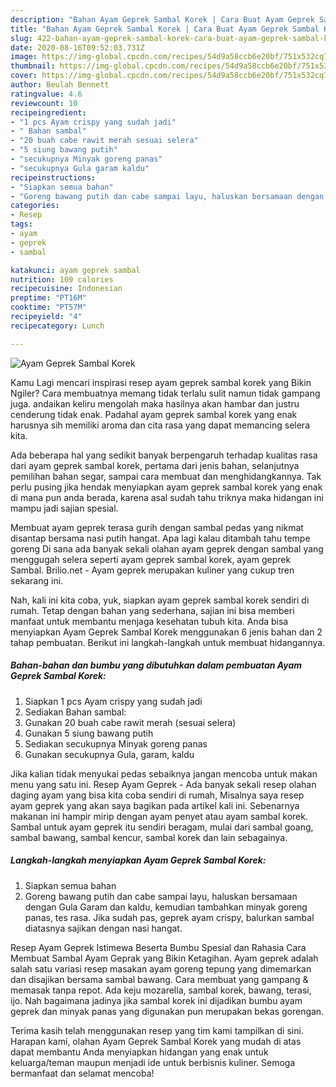 ```yaml
---
description: "Bahan Ayam Geprek Sambal Korek | Cara Buat Ayam Geprek Sambal Korek Yang Bisa Manjain Lidah"
title: "Bahan Ayam Geprek Sambal Korek | Cara Buat Ayam Geprek Sambal Korek Yang Bisa Manjain Lidah"
slug: 422-bahan-ayam-geprek-sambal-korek-cara-buat-ayam-geprek-sambal-korek-yang-bisa-manjain-lidah
date: 2020-08-16T09:52:03.731Z
image: https://img-global.cpcdn.com/recipes/54d9a58ccb6e20bf/751x532cq70/ayam-geprek-sambal-korek-foto-resep-utama.jpg
thumbnail: https://img-global.cpcdn.com/recipes/54d9a58ccb6e20bf/751x532cq70/ayam-geprek-sambal-korek-foto-resep-utama.jpg
cover: https://img-global.cpcdn.com/recipes/54d9a58ccb6e20bf/751x532cq70/ayam-geprek-sambal-korek-foto-resep-utama.jpg
author: Beulah Bennett
ratingvalue: 4.6
reviewcount: 10
recipeingredient:
- "1 pcs Ayam crispy yang sudah jadi"
- " Bahan sambal"
- "20 buah cabe rawit merah sesuai selera"
- "5 siung bawang putih"
- "secukupnya Minyak goreng panas"
- "secukupnya Gula garam kaldu"
recipeinstructions:
- "Siapkan semua bahan"
- "Goreng bawang putih dan cabe sampai layu, haluskan bersamaan dengan Gula Garam dan kaldu, kemudian tambahkan minyak goreng panas, tes rasa. Jika sudah pas, geprek ayam crispy, balurkan sambal diatasnya sajikan dengan nasi hangat."
categories:
- Resep
tags:
- ayam
- geprek
- sambal

katakunci: ayam geprek sambal 
nutrition: 109 calories
recipecuisine: Indonesian
preptime: "PT16M"
cooktime: "PT57M"
recipeyield: "4"
recipecategory: Lunch

---
```



![Ayam Geprek Sambal Korek](https://img-global.cpcdn.com/recipes/54d9a58ccb6e20bf/751x532cq70/ayam-geprek-sambal-korek-foto-resep-utama.jpg)

Kamu Lagi mencari inspirasi resep ayam geprek sambal korek yang Bikin Ngiler? Cara membuatnya memang tidak terlalu sulit namun tidak gampang juga. andaikan keliru mengolah maka hasilnya akan hambar dan justru cenderung tidak enak. Padahal ayam geprek sambal korek yang enak harusnya sih memiliki aroma dan cita rasa yang dapat memancing selera kita.

Ada beberapa hal yang sedikit banyak berpengaruh terhadap kualitas rasa dari ayam geprek sambal korek, pertama dari jenis bahan, selanjutnya pemilihan bahan segar, sampai cara membuat dan menghidangkannya. Tak perlu pusing jika hendak menyiapkan ayam geprek sambal korek yang enak di mana pun anda berada, karena asal sudah tahu triknya maka hidangan ini mampu jadi sajian spesial.

Membuat ayam geprek terasa gurih dengan sambal pedas yang nikmat disantap bersama nasi putih hangat. Apa lagi kalau ditambah tahu tempe goreng Di sana ada banyak sekali olahan ayam geprek dengan sambal yang menggugah selera seperti ayam geprek sambal korek, ayam geprek Sambal. Brilio.net - Ayam geprek merupakan kuliner yang cukup tren sekarang ini.


Nah, kali ini kita coba, yuk, siapkan ayam geprek sambal korek sendiri di rumah. Tetap dengan bahan yang sederhana, sajian ini bisa memberi manfaat untuk membantu menjaga kesehatan tubuh kita. Anda bisa menyiapkan Ayam Geprek Sambal Korek menggunakan 6 jenis bahan dan 2 tahap pembuatan. Berikut ini langkah-langkah untuk membuat hidangannya.

<!--inarticleads1-->

##### Bahan-bahan dan bumbu yang dibutuhkan dalam pembuatan Ayam Geprek Sambal Korek:

1. Siapkan 1 pcs Ayam crispy yang sudah jadi
1. Sediakan  Bahan sambal:
1. Gunakan 20 buah cabe rawit merah (sesuai selera)
1. Gunakan 5 siung bawang putih
1. Sediakan secukupnya Minyak goreng panas
1. Gunakan secukupnya Gula, garam, kaldu


Jika kalian tidak menyukai pedas sebaiknya jangan mencoba untuk makan menu yang satu ini. Resep Ayam Geprek - Ada banyak sekali resep olahan daging ayam yang bisa kita coba sendiri di rumah, Misalnya saya resep ayam geprek yang akan saya bagikan pada artikel kali ini. Sebenarnya makanan ini hampir mirip dengan ayam penyet atau ayam sambal korek. Sambal untuk ayam geprek itu sendiri beragam, mulai dari sambal goang, sambal bawang, sambal kencur, sambal korek dan lain sebagainya. 

<!--inarticleads2-->

##### Langkah-langkah menyiapkan Ayam Geprek Sambal Korek:

1. Siapkan semua bahan
1. Goreng bawang putih dan cabe sampai layu, haluskan bersamaan dengan Gula Garam dan kaldu, kemudian tambahkan minyak goreng panas, tes rasa. Jika sudah pas, geprek ayam crispy, balurkan sambal diatasnya sajikan dengan nasi hangat.


Resep Ayam Geprek Istimewa Beserta Bumbu Spesial dan Rahasia Cara Membuat Sambal Ayam Geprak yang Bikin Ketagihan. Ayam geprek adalah salah satu variasi resep masakan ayam goreng tepung yang dimemarkan dan disajikan bersama sambal bawang. Cara membuat yang gampang &amp; memasak tanpa repot. Ada keju mozarella, sambal korek, bawang, terasi, ijo. Nah bagaimana jadinya jika sambal korek ini dijadikan bumbu ayam geprek dan minyak panas yang digunakan pun merupakan bekas gorengan. 

Terima kasih telah menggunakan resep yang tim kami tampilkan di sini. Harapan kami, olahan Ayam Geprek Sambal Korek yang mudah di atas dapat membantu Anda menyiapkan hidangan yang enak untuk keluarga/teman maupun menjadi ide untuk berbisnis kuliner. Semoga bermanfaat dan selamat mencoba!
